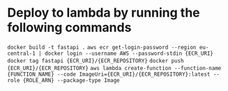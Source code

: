 # Deploy to lambda by running the following commands

`docker build -t fastapi .`
`aws ecr get-login-password --region eu-central-1 | docker login --username AWS --password-stdin {ECR_URI}`
`docker tag fastapi {ECR_URI}/{ECR_REPOSITORY}`
`docker push {ECR_URI}/{ECR_REPOSITORY}`
`aws lambda create-function --function-name {FUNCTION_NAME} --code ImageUri={ECR_URI}/{ECR_REPOSITORY}:latest --role {ROLE_ARN} --package-type Image`

